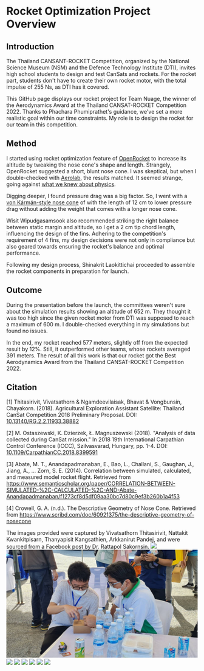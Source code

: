 # Rocket Optimization Project Overview

## Introduction

The Thailand CANSANT-ROCKET Competition, organized by the National Science Museum (NSM) and the Defence Technology Institute (DTI), invites high school students to design and test CanSats and rockets. For the rocket part, students don't have to create their own rocket motor, with the total impulse of 255 Ns, as DTI has it covered.

This GitHub page displays our rocket project for Team Nuage, the winner of the Aerodynamics Award at the Thailand CANSAT-ROCKET Competition 2022. Thanks to Phachara Phumiprathet's guidance, we've set a more realistic goal within our time constraints. My role is to design the rocket for our team in this competition.

## Method

I started using rocket optimization feature of [OpenRocket](https://openrocket.info/) to increase its altitude by tweaking the nose cone's shape and length. Strangely, OpenRocket suggested a short, blunt nose cone. I was skeptical, but when I double-checked with [Aerolab](https://www.nakka-rocketry.net/softw.html#Aerolab), the results matched. It seemed strange, going against [what we knew about physics](https://aerospaceweb.org/question/aerodynamics/q0151.shtml).

Digging deeper, I found pressure drag was a big factor. So, I went with a [von Kármán-style nose cone](https://en.wikipedia.org/wiki/Nose_cone_design#Von_K%C3%A1rm%C3%A1n) of with the length of 12 cm to lower pressure drag without adding the weight that comes with a longer nose cone.

Wisit Wipudgasamsook also recommended striking the right balance between static margin and altitude, so I get a 2 cm tip chord length, influencing the design of the fins. Adhering to the competition's requirement of 4 fins, my design decisions were not only in compliance but also geared towards ensuring the rocket's balance and optimal performance.

Following my design process, Shinakrit Laokittichai proceeded to assemble the rocket components in preparation for launch.


## Outcome

During the presentation before the launch, the committees weren't sure about the simulation results showing an altitude of 652 m. They thought it was too high since the given rocket motor from DTI was supposed to reach a maximum of 600 m. I double-checked everything in my simulations but found no issues.

In the end, my rocket reached 577 meters, slightly off from the expected result by 12%. Still, it outperformed other teams, whose rockets averaged 391 meters. The result of all this work is that our rocket got the Best Aerodynamics Award from the Thailand CANSAT-ROCKET Competition 2022.

## Citation

[1] Thitasirivit, Vivatsathorn & Ngamdeevilaisak, Bhavat & Vongbunsin, Chayakorn. (2018). Agricultural Exploration Assistant Satellite: Thailand CanSat Competition 2018 Preliminary Proposal. DOI: [10.13140/RG.2.2.11933.38882](https://doi.org/10.13140/RG.2.2.11933.38882)

[2] M. Ostaszewski, K. Dzierzek, Ł. Magnuszewski (2018). "Analysis of data collected during CanSat mission." In 2018 19th International Carpathian Control Conference (ICCC), Szilvasvarad, Hungary, pp. 1-4. DOI: [10.1109/CarpathianCC.2018.8399591](https://doi.org/10.1109/CarpathianCC.2018.8399591)

[3] Abate, M. T., Anandapadmanaban, E., Bao, L., Challani, S., Gaughan, J., Jiang, A., ... Zorn, S. E. (2014). Correlation between simulated, calculated, and measured model rocket flight. Retrieved from https://www.semanticscholar.org/paper/CORRELATION-BETWEEN-SIMULATED-%2C-CALCULATED-%2C-AND-Abate-Anandapadmanaban/f1273cf8d5df09aa30bc7d80c9ef3b260b1a4f53

[4] Crowell, G. A. (n.d.). The Descriptive Geometry of Nose Cone. Retrieved from https://www.scribd.com/doc/60921375/the-descriptive-geometry-of-nosecone

The images provided were captured by Vivatsathorn Thitasirivit, Nattakit Kwankitpisarn, Thanyapisit Kangsathien, Arkkanirut Pandej, and were sourced from a Facebook post by Dr. Rattapol Sakornsin.
![](images/012824_CanSat-Recovery_TCRC2022.JPG)
![](images/012824_Composite-Sandwich-Explain-by-Dr.Rattapol-Sakornsin_TCRC2022.jpg)
![](images/012824_Conference_TCRC2022.JPG)
![](images/012824_Nuage-Team-Member_TCRC2022.jpg)
![](images/012824_Rocket-Launch-1_TCRC2022.JPG)
![](images/012824_Rocket-Launch-2_TCRC2022.JPG)
![](images/012824_Rocket-Launch-3_TCRC2022.JPG)
![](images/012824_Rocket-Launch-4_TCRC2022.JPG)


